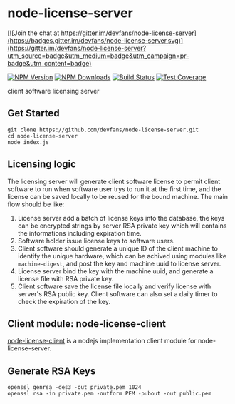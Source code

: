 # node-license-server

[![Join the chat at https://gitter.im/devfans/node-license-server](https://badges.gitter.im/devfans/node-license-server.svg)](https://gitter.im/devfans/node-license-server?utm_source=badge&utm_medium=badge&utm_campaign=pr-badge&utm_content=badge)

[![NPM Version][npm-image]][npm-url]
[![NPM Downloads][downloads-image]][downloads-url]
[![Build Status][travis-image]][travis-url]
[![Test Coverage][coveralls-image]][coveralls-url]

client software licensing server

## Get Started
```
git clone https://github.com/devfans/node-license-server.git
cd node-license-server
node index.js

```

## Licensing logic

The licensing server will generate client software license to permit client software to run when software user trys to run it at the first time, and the license can be saved locally to be reused for the bound machine. The main flow should be like:

1. License server add a batch of license keys into the database, the keys can be encrypted strings by server RSA private key which will contains the informations including expiration time. 
2. Software holder issue license keys to software users.
3. Client software should generate a unique ID of the client machine to identify the unique hardware, which can be achived using modules like `machine-digest`, and post the key and machine uuid to license server.
4. License server bind the key with the machine uuid, and generate a license file with RSA private key.
5. Client software save the license file locally and verify license with server's RSA public key. Client software can also set a daily timer to check the expiration of the key.

## Client module: node-license-client

[node-license-client](https://github.com/devfans/node-license-client) is a nodejs implementation client module for node-license-server.

## Generate RSA Keys

```
openssl genrsa -des3 -out private.pem 1024
openssl rsa -in private.pem -outform PEM -pubout -out public.pem

```

  
[npm-image]: https://img.shields.io/npm/v/node-license-server.svg
[npm-url]: https://npmjs.org/package/node-license-server
[travis-image]: https://img.shields.io/travis/devfans/node-license-server/master.svg
[travis-url]: https://travis-ci.org/devfans/node-license-server
[coveralls-image]: https://img.shields.io/coveralls/devfans/node-license-server/master.svg
[coveralls-url]: https://coveralls.io/r/devfans/node-license-server?branch=master
[downloads-image]: https://img.shields.io/npm/dm/node-license-server.svg
[downloads-url]: https://npmjs.org/package/node-license-server

